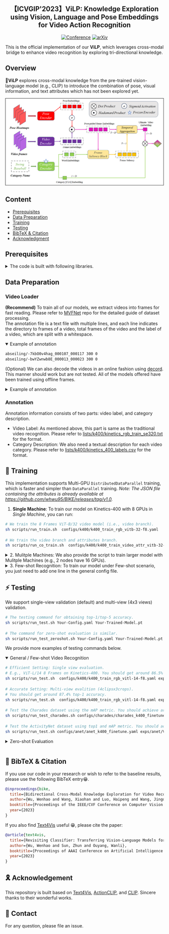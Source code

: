 <div align="center">

<h2>【ICVGIP'2023】ViLP: Knowledge Exploration using Vision, Language and Pose Embeddings for Video Action Recognition </h2>

[![Conference](https://img.shields.io/badge/ICVGIP-2023-brightgreen.svg
)](https://dl.acm.org/doi/abs/10.1145/3627631.3627637) 
[![arXiv](https://img.shields.io/badge/Arxiv-2311.15732-b31b1b.svg?logo=arXiv)](https://arxiv.org/abs/2308.03908)


This is the official implementation of our **ViLP**, which leverages cross-modal bridge to enhance video recognition by exploring tri-directional knowledge.
</div>

## Overview
🚴**ViLP** explores cross-modal knowledge from the pre-trained vision-language model (e.g., CLIP) to introduce the combination of pose, visual information, and text attributes which has not been explored yet.

![ViLP](Model_new.png)


## Content
- [Prerequisites](#prerequisites)
- [Data Preparation](#data-preparation)
- [Training](#training)  
- [Testing](#testing)  
- [BibTeX & Citation](#bibtex)
- [Acknowledgment](#acknowledgment)

<a name="prerequisites"></a>
## Prerequisites

<details><summary>The code is built with following libraries. </summary><p>

- [PyTorch](https://pytorch.org/) >= 1.8
- RandAugment
- pprint
- tqdm
- dotmap
- yaml
- csv
- Optional: decord (for on-the-fly video training)
- Optional: torchnet (for mAP evaluation on ActivityNet)
</p></details>


<a name="data-preparation"></a>
## Data Preparation



### Video Loader

**(Recommend)** To train all of our models, we extract videos into frames for fast reading. Please refer to [MVFNet](https://github.com/whwu95/MVFNet/blob/main/data_process/DATASETS.md) repo for the detailed guide of dataset processing.  
The annotation file is a text file with multiple lines, and each line indicates the directory to frames of a video, total frames of the video and the label of a video, which are split with a whitespace. 
<details open><summary>Example of annotation</summary>

```sh
abseiling/-7kbO0v4hag_000107_000117 300 0
abseiling/-bwYZwnwb8E_000013_000023 300 0
```
</details>

(Optional) We can also decode the videos in an online fashion using [decord](https://github.com/dmlc/decord). This manner should work but are not tested. All of the models offered have been trained using offline frames. 
<details><summary>Example of annotation</summary>

```sh
  abseiling/-7kbO0v4hag_000107_000117.mp4 0
  abseiling/-bwYZwnwb8E_000013_000023.mp4 0
```
</details>


### Annotation
Annotation information consists of two parts: video label, and category description.

- Video Label: As mentioned above, this part is same as the traditional video recognition. Please refer to [lists/k400/kinetics_rgb_train_se320.txt](lists/k400/kinetics_rgb_train_se320.txt) for the format.
- Category Description: We also need a textual description for each video category.  Please refer to [lists/k400/kinetics_400_labels.csv](lists/k400/kinetics_400_labels.csv) for the format.

<a name="training"></a>
## 🚀 Training
This implementation supports Multi-GPU `DistributedDataParallel` training, which is faster and simpler than `DataParallel` training. 
*Note: The JSON file containing the attributes is already available at https://github.com/whwu95/BIKE/releases/tag/v1.0.*

1. **Single Machine**: To train our model on Kinetics-400 with 8 GPUs in *Single Machine*, you can run:
```sh
# We train the 8 Frames ViT-B/32 video model (i.e., video branch).
sh scripts/run_train.sh  configs/k400/k400_train_rgb_vitb-32-f8.yaml

# We train the video branch and attributes branch.
sh scripts/run_co_train.sh  configs/k400/k400_train_video_attr_vitb-32-f8.yaml
```

<details><summary>2. Mulitple Machines: We also provide the script to train larger model with Mulitple Machines (e.g., 2 nodes have 16 GPUs).</summary>

```sh
# For example, we train the 8 Frames ViT-L/14-336 with 2 machines as follows:
# For first machine, you need to set the ip of your first machine as the --master_addr, --nnodes is 2.
# Compared with the Single-Machine training script, only one node_id needs to be added.
sh scripts/run_train_multinodes.sh configs/k400/configs/k400/k400_train_rgb_vitl-14-336-f8.yaml 0

# For second machine, --master_addr is still the ip of your first machine
sh scripts/run_train_multinodes.sh configs/k400/configs/k400/k400_train_rgb_vitl-14-336-f8.yaml 1
```
</details>


<details><summary>3. Few-shot Recognition: To train our model under Few-shot scenario, you just need to add one line in the general config file.</summary>

```sh
# You can refer to config/k400/k400_few_shot.yaml
data: 
    ...  # general configurations
    shot: 2  # i.e., 2-shot setting
```
</details>

<a name="testing"></a>
## ⚡ Testing
We support single-view validation (default) and multi-view (4x3 views) validation.

```sh
# The testing command for obtaining top-1/top-5 accuracy.
sh scripts/run_test.sh Your-Config.yaml Your-Trained-Model.pt

# The command for zero-shot evaluation is similar.
sh scripts/run_test_zeroshot.sh Your-Config.yaml Your-Trained-Model.pt
```

We provide more examples of testing commands below.


<details open><summary>General / Few-shot Video Recognition</summary>

```sh
# Efficient Setting: Single view evaluation. 
# E.g., ViT-L/14 8 Frames on Kinetics-400. You should get around 86.5% top-1 accuracy. 
sh scripts/run_test.sh  configs/k400/k400_train_rgb_vitl-14-f8.yaml exps/k400/ViT-L/14/8f/k400-vit-l-14-f8.pt

# Accurate Setting: Multi-view evalition (4clipsx3crops).
# You should get around 87.4% top-1 accuracy. 
sh scripts/run_test.sh  configs/k400/k400_train_rgb_vitl-14-f8.yaml exps/k400/ViT-L/14/8f/k400-vit-l-14-f8.pt --test_crops 3  --test_clips 4

# Test the Charades dataset using the mAP metric. You should achieve around 50.7 mAP.
sh scripts/run_test_charades.sh configs/charades/charades_k400_finetune_336.yaml exps/charades/ViT-L/14-336px/16f/charades-vit-l-336-f16.pt --test_crops 1  --test_clips 4

# Test the ActivityNet dataset using top1 and mAP metric. You should achieve around 96.3 mAP.
sh scripts/run_test.sh configs/anet/anet_k400_finetune.yaml exps/anet/ViT-L/14/f16/anet-vit-l-f16.pt --test_crops 1  --test_clips 4
```
</details>


<details><summary>Zero-shot Evaluation<p></summary>


We use the Kinetics-400 pre-trained model (e.g., [ViT-L/14 with 8 frames](configs/k400/k400_train_rgb_vitl-14-f8.yaml)) to perform cross-dataset zero-shot evaluation, i.e., UCF101, HMDB51, ActivityNet, Kinetics-600.


- Half-classes Evaluation: A traditional evaluation protocol involves selecting half of the test dataset's classes, repeating the process ten times, and reporting the mean accuracy with a standard deviation of ten times.


- Full-classes Evaluation: Perform evaluation on the entire dataset.

```sh
# On ActivityNet: reporting the half-classes and full-classes results
# Half-classes: 86.18 ± 1.05, Full-classes: 80.04
sh scripts/run_test_zeroshot.sh  configs/anet/anet_zero_shot.yaml exps/k400/ViT-L/14/8f/k400-vit-l-14-f8.pt

# On UCF101: reporting the half-classes and full-classes results
# Half-classes: 86.63 ± 3.4, Full-classes: 80.83
sh scripts/run_test_zeroshot.sh  configs/ucf101/ucf_zero_shot.yaml exps/k400/ViT-L/14/8f/k400-vit-l-14-f8.pt

# On HMDB51: reporting the half-classes and full-classes results
# Half-classes: 61.37 ± 3.68, Full-classes: 52.75
sh scripts/run_test_zeroshot.sh  configs/hmdb51/hmdb_zero_shot.yaml exps/k400/ViT-L/14/8f/k400-vit-l-14-f8.pt

# On Kinetics-600: manually calculating the mean accuracy with standard deviation of three splits.
# Split1: 70.14, Split2: 68.31, Split3: 67.15
# Average: 68.53 ± 1.23
sh scripts/run_test.sh  configs/k600/k600_zero_shot_split1.yaml exps/k400/ViT-L/14/8f/k400-vit-l-14-f8.pt
sh scripts/run_test.sh  configs/k600/k600_zero_shot_split2.yaml exps/k400/ViT-L/14/8f/k400-vit-l-14-f8.pt
sh scripts/run_test.sh  configs/k600/k600_zero_shot_split3.yaml exps/k400/ViT-L/14/8f/k400-vit-l-14-f8.pt
```
</details>

<a name="bibtex"></a>
## 📌 BibTeX & Citation

If you use our code in your research or wish to refer to the baseline results, please use the following BibTeX entry😁.


```bibtex
@inproceedings{bike,
  title={Bidirectional Cross-Modal Knowledge Exploration for Video Recognition with Pre-trained Vision-Language Models},
  author={Wu, Wenhao and Wang, Xiaohan and Luo, Haipeng and Wang, Jingdong and Yang, Yi and Ouyang, Wanli},
  booktitle={Proceedings of the IEEE/CVF Conference on Computer Vision and Pattern Recognition (CVPR)},
  year={2023}
}
```

If you also find [Text4Vis](https://github.com/whwu95/Text4Vis) useful 😁, please cite the paper:

```bibtex
@article{text4vis,
  title={Revisiting Classifier: Transferring Vision-Language Models for Video Recognition},
  author={Wu, Wenhao and Sun, Zhun and Ouyang, Wanli},
  booktitle={Proceedings of AAAI Conference on Artificial Intelligence (AAAI)},
  year={2023}
}
```

<a name="acknowledgment"></a>
## 🎗️ Acknowledgement

This repository is built based on [Text4Vis](https://github.com/whwu95/Text4Vis), [ActionCLIP](https://github.com/sallymmx/actionclip), and [CLIP](https://github.com/openai/CLIP). Sincere thanks to their wonderful works.


## 👫 Contact
For any question, please file an issue.

